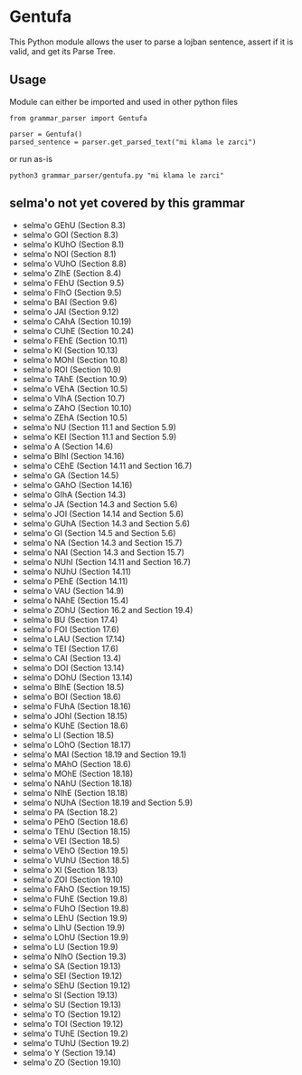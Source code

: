 # Gentufa

This Python module allows the user to parse a lojban sentence, assert if it is valid, and get its Parse Tree.

## Usage

Module can either be imported and used in other python files

```
from grammar_parser import Gentufa

parser = Gentufa()
parsed_sentence = parser.get_parsed_text("mi klama le zarci")
```

or run as-is

`python3 grammar_parser/gentufa.py "mi klama le zarci"`

## selma'o not yet covered by this grammar

- selma'o GEhU (Section 8.3)
- selma'o GOI (Section 8.3)
- selma'o KUhO (Section 8.1)
- selma'o NOI (Section 8.1)
- selma'o VUhO (Section 8.8)
- selma'o ZIhE (Section 8.4)
- selma'o FEhU (Section 9.5)
- selma'o FIhO (Section 9.5)
- selma'o BAI (Section 9.6)
- selma'o JAI (Section 9.12)
- selma'o CAhA (Section 10.19)
- selma'o CUhE (Section 10.24)
- selma'o FEhE (Section 10.11)
- selma'o KI (Section 10.13)
- selma'o MOhI (Section 10.8)
- selma'o ROI (Section 10.9)
- selma'o TAhE (Section 10.9)
- selma'o VEhA (Section 10.5)
- selma'o VIhA (Section 10.7)
- selma'o ZAhO (Section 10.10)
- selma'o ZEhA (Section 10.5)
- selma'o NU (Section 11.1 and Section 5.9)
- selma'o KEI (Section 11.1 and Section 5.9)
- selma'o A (Section 14.6)
- selma'o BIhI (Section 14.16)
- selma'o CEhE (Section 14.11 and Section 16.7)
- selma'o GA (Section 14.5)
- selma'o GAhO (Section 14.16)
- selma'o GIhA (Section 14.3)
- selma'o JA (Section 14.3 and Section 5.6)
- selma'o JOI (Section 14.14 and Section 5.6)
- selma'o GUhA (Section 14.3 and Section 5.6)
- selma'o GI (Section 14.5 and Section 5.6)
- selma'o NA (Section 14.3 and Section 15.7)
- selma'o NAI (Section 14.3 and Section 15.7)
- selma'o NUhI (Section 14.11 and Section 16.7)
- selma'o NUhU (Section 14.11)
- selma'o PEhE (Section 14.11)
- selma'o VAU (Section 14.9)
- selma'o NAhE (Section 15.4)
- selma'o ZOhU (Section 16.2 and Section 19.4)
- selma'o BU (Section 17.4)
- selma'o FOI (Section 17.6)
- selma'o LAU (Section 17.14)
- selma'o TEI (Section 17.6)
- selma'o CAI (Section 13.4)
- selma'o DOI (Section 13.14)
- selma'o DOhU (Section 13.14)
- selma'o BIhE (Section 18.5)
- selma'o BOI (Section 18.6)
- selma'o FUhA (Section 18.16)
- selma'o JOhI (Section 18.15)
- selma'o KUhE (Section 18.6)
- selma'o LI (Section 18.5)
- selma'o LOhO (Section 18.17)
- selma'o MAI (Section 18.19 and Section 19.1)
- selma'o MAhO (Section 18.6)
- selma'o MOhE (Section 18.18)
- selma'o NAhU (Section 18.18)
- selma'o NIhE (Section 18.18)
- selma'o NUhA (Section 18.19 and Section 5.9)
- selma'o PA (Section 18.2)
- selma'o PEhO (Section 18.6)
- selma'o TEhU (Section 18.15)
- selma'o VEI (Section 18.5)
- selma'o VEhO (Section 19.5)
- selma'o VUhU (Section 18.5)
- selma'o XI (Section 18.13)
- selma'o ZOI (Section 19.10)
- selma'o FAhO (Section 19.15)
- selma'o FUhE (Section 19.8)
- selma'o FUhO (Section 19.8)
- selma'o LEhU (Section 19.9)
- selma'o LIhU (Section 19.9)
- selma'o LOhU (Section 19.9)
- selma'o LU (Section 19.9)
- selma'o NIhO (Section 19.3)
- selma'o SA (Section 19.13)
- selma'o SEI (Section 19.12)
- selma'o SEhU (Section 19.12)
- selma'o SI (Section 19.13)
- selma'o SU (Section 19.13)
- selma'o TO (Section 19.12)
- selma'o TOI (Section 19.12)
- selma'o TUhE (Section 19.2)
- selma'o TUhU (Section 19.2)
- selma'o Y (Section 19.14)
- selma'o ZO (Section 19.10)